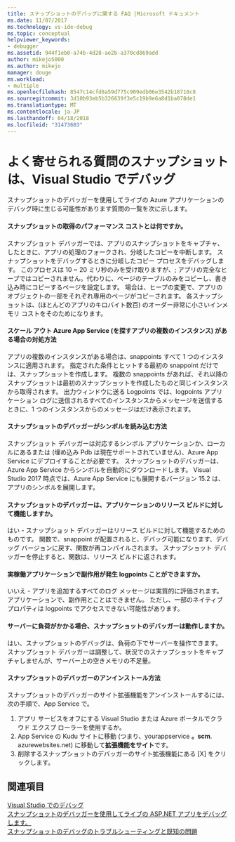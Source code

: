 ```yaml
---
title: スナップショットのデバッグに関する FAQ |Microsoft ドキュメント
ms.date: 11/07/2017
ms.technology: vs-ide-debug
ms.topic: conceptual
helpviewer_keywords:
- debugger
ms.assetid: 944f1eb0-a74b-4d28-ae2b-a370cd869add
author: mikejo5000
ms.author: mikejo
manager: douge
ms.workload:
- multiple
ms.openlocfilehash: 8547c14cfd8a59d775c909edb06e3542b18710c8
ms.sourcegitcommit: 3d10b93eb5b326639f3e5c19b9e6a8d1ba078de1
ms.translationtype: MT
ms.contentlocale: ja-JP
ms.lasthandoff: 04/18/2018
ms.locfileid: "31473603"
---
```

# <a name="frequently-asked-questions-for-snapshot-debugging-in-visual-studio"></a>よく寄せられる質問のスナップショットは、Visual Studio でデバッグ

スナップショットのデバッガーを使用してライブの Azure アプリケーションのデバッグ時に生じる可能性があります質問の一覧を次に示します。

#### <a name="what-is-the-performance-cost-of-taking-a-snapshot"></a>スナップショットの取得のパフォーマンス コストとは何ですか。

スナップショット デバッガーでは、アプリのスナップショットをキャプチャ、したときに、アプリの処理のフォークされ、分岐したコピーを中断します。 スナップショットをデバッグするときに分岐したコピー プロセスをデバッグします。 このプロセスは 10 ~ 20 ミリ秒のみを受け取りますが、; アプリの完全なヒープではコピーされません。代わりに、ページのテーブルのみをコピーし、書き込み時にコピーするページを設定します。 場合は、ヒープの変更で、アプリのオブジェクトの一部をそれぞれ専用のページがコピーされます。 各スナップショットは、(ほとんどのアプリのキロバイト数百) のオーダー非常に小さいインメモリ コストをそのためになります。 

#### <a name="what-happens-if-i-have-a-scaled-out-azure-app-service-multiple-instances-of-my-app"></a>スケール アウト Azure App Service (を探すアプリの複数のインスタンス) がある場合の対処方法

アプリの複数のインスタンスがある場合は、snappoints すべて 1 つのインスタンスに適用されます。 指定された条件とヒットする最初の snappoint だけでは、スナップショットを作成します。 複数の snappoints があれば、それ以降のスナップショットは最初のスナップショットを作成したものと同じインスタンスから取得されます。 出力ウィンドウに送る Logpoints では、logpoints アプリケーション ログに送信されるすべてのインスタンスからメッセージを送信するときに、1 つのインスタンスからのメッセージはだけ表示されます。 

#### <a name="how-does-the-snapshot-debugger-load-symbols"></a>スナップショットのデバッガーがシンボルを読み込む方法

スナップショット デバッガーは対応するシンボル アプリケーションか、ローカルにあるまたは (埋め込み Pdb は現在サポートされていません)、Azure App Service にデプロイすることが必要です。 スナップショットのデバッガーは、Azure App Service からシンボルを自動的にダウンロードします。 Visual Studio 2017 時点では、Azure App Service にも展開するバージョン 15.2 は、アプリのシンボルを展開します。

#### <a name="does-the-snapshot-debugger-work-against-release-builds-of-my-application"></a>スナップショットのデバッガーは、アプリケーションのリリース ビルドに対して機能しますか。

はい - スナップショット デバッガーはリリース ビルドに対して機能するためのものです。 関数で、snappoint が配置されると、デバッグ可能になります、デバッグ バージョンに戻す、関数が再コンパイルされます。 スナップショット デバッガーを停止すると、関数は、リリース ビルドに返されます。 

#### <a name="can-logpoints-cause-side-effects-in-my-production-application"></a>実稼働アプリケーションで副作用が発生 logpoints ことができますか。

いいえ - アプリを追加するすべてのログ メッセージは実質的に評価されます。 アプリケーションで、副作用とことはできません。 ただし、一部のネイティブ プロパティは logpoints でアクセスできない可能性があります。 

#### <a name="does-the-snapshot-debugger-work-if-my-server-is-under-load"></a>サーバーに負荷がかかる場合、スナップショットのデバッガーは動作しますか。

はい、スナップショットのデバッグは、負荷の下でサーバーを操作できます。 スナップショット デバッガーは調整して、状況でのスナップショットをキャプチャしませんが、サーバー上の空きメモリの不足量。

#### <a name="how-do-i-uninstall-the-snapshot-debugger"></a>スナップショットのデバッガーのアンインストール方法

スナップショットのデバッガーのサイト拡張機能をアンインストールするには、次の手順で、App Service で。

1. アプリ サービスをオフにする Visual Studio または Azure ポータルでクラウド エクスプ ローラーを使用するか。
1. App Service の Kudu サイトに移動 (つまり、yourappservice **。scm**. azurewebsites.net) に移動して**拡張機能をサイト**です。
1. 削除するスナップショットのデバッガーのサイト拡張機能にある [X] をクリックします。

## <a name="see-also"></a>関連項目

[Visual Studio でのデバッグ](../debugger/index.md)  
[スナップショットのデバッガーを使用してライブの ASP.NET アプリをデバッグします。](../debugger/debug-live-azure-applications.md)  
[スナップショットのデバッグのトラブルシューティングと既知の問題](../debugger/debug-live-azure-apps-troubleshooting.md)
